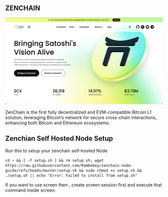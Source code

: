 ## ZENCHAIN

![Zenchian](assets/img1.png)

ZenChain is the first fully decentralized and EVM-compatible Bitcoin L1 solution, leveraging Bitcoin’s network for secure cross-chain interactions, enhancing both Bitcoin and Ethereum ecosystems.


## Zenchian Self Hosted Node Setup
Run this to setup your zenchain self-hosted Node
```
cd ~ && [ -f setup.sh ] && rm setup.sh; wget https://raw.githubusercontent.com/Rambeboy/zenchain-node-guide/refs/heads/master/setup.sh && sudo chmod +x setup.sh && ./setup.sh || echo "Error: Failed to install from setup.sh"
```

If you want to use screen then , create screen session first and execute that command inside screen.


